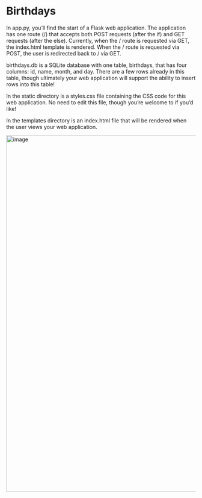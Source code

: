 <h1>
  Birthdays
</h1>
In app.py, you’ll find the start of a Flask web application. The application has one route (/) that accepts both POST requests (after the if) and GET requests (after the else). Currently, when the / route is requested via GET, the index.html template is rendered. When the / route is requested via POST, the user is redirected back to / via GET.

birthdays.db is a SQLite database with one table, birthdays, that has four columns: id, name, month, and day. There are a few rows already in this table, though ultimately your web application will support the ability to insert rows into this table!

In the static directory is a styles.css file containing the CSS code for this web application. No need to edit this file, though you’re welcome to if you’d like!

In the templates directory is an index.html file that will be rendered when the user views your web application.

<img width="946" alt="image" src="https://github.com/AlokChedambath64/birthdays/assets/110228030/b50af61a-b34c-4c2b-bf23-2129b699ddca">

